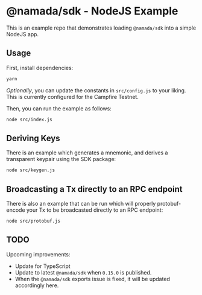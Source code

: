 # @namada/sdk - NodeJS Example

This is an example repo that demonstrates loading `@namada/sdk` into a simple NodeJS app.

## Usage

First, install dependencies:

```bash
yarn
```

_Optionally_, you can update the constants in `src/config.js` to your liking. This is currently configured for the Campfire Testnet.

Then, you can run the example as follows:

```bash
node src/index.js
```

## Deriving Keys

There is an example which generates a mnemonic, and derives a transparent keypair using the SDK package:

```bash
node src/keygen.js
```

## Broadcasting a Tx directly to an RPC endpoint

There is also an example that can be run which will properly protobuf-encode your Tx to be broadcasted directly to an RPC endpoint:

```bash
node src/protobuf.js
```

## TODO

Upcoming improvements:

- Update for TypeScript
- Update to latest `@namada/sdk` when `0.15.0` is published.
- When the `@namada/sdk` exports issue is fixed, it will be updated accordingly here.
